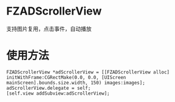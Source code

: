 # FZADScrollerView
支持图片复用，点击事件，自动播放
# 使用方法
    FZADScrollerView *adScrollerView = [[FZADScrollerView alloc] initWithFrame:CGRectMake(0.0, 0.0, [UIScreen mainScreen].bounds.size.width, 150) images:images];
    adScrollerView.delegate = self;
    [self.view addSubview:adScrollerView];

